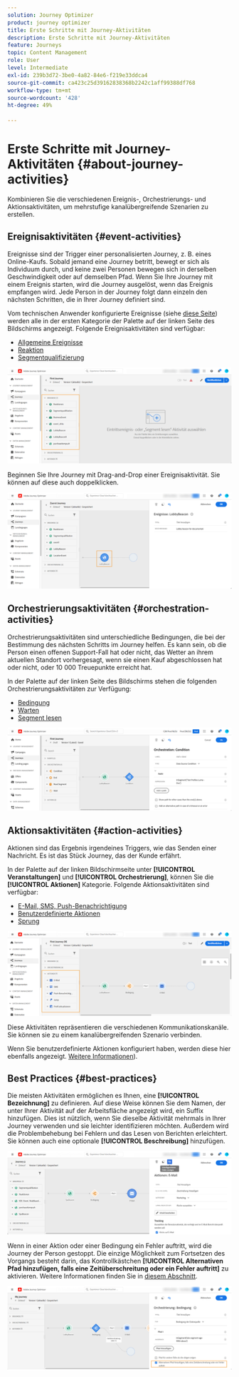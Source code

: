 ```yaml
---
solution: Journey Optimizer
product: journey optimizer
title: Erste Schritte mit Journey-Aktivitäten
description: Erste Schritte mit Journey-Aktivitäten
feature: Journeys
topic: Content Management
role: User
level: Intermediate
exl-id: 239b3d72-3be0-4a82-84e6-f219e33ddca4
source-git-commit: ca423c25d39162838368b2242c1aff99388df768
workflow-type: tm+mt
source-wordcount: '428'
ht-degree: 49%

---
```


# Erste Schritte mit Journey-Aktivitäten {#about-journey-activities}

Kombinieren Sie die verschiedenen Ereignis-, Orchestrierungs- und Aktionsaktivitäten, um mehrstufige kanalübergreifende Szenarien zu erstellen.

## Ereignisaktivitäten {#event-activities}

Ereignisse sind der Trigger einer personalisierten Journey, z. B. eines Online-Kaufs. Sobald jemand eine Journey betritt, bewegt er sich als Individuum durch, und keine zwei Personen bewegen sich in derselben Geschwindigkeit oder auf demselben Pfad. Wenn Sie Ihre Journey mit einem Ereignis starten, wird die Journey ausgelöst, wenn das Ereignis empfangen wird. Jede Person in der Journey folgt dann einzeln den nächsten Schritten, die in Ihrer Journey definiert sind.

Vom technischen Anwender konfigurierte Ereignisse (siehe [diese Seite](../event/about-events.md)) werden alle in der ersten Kategorie der Palette auf der linken Seite des Bildschirms angezeigt. Folgende Ereignisaktivitäten sind verfügbar:

* [Allgemeine Ereignisse](../building-journeys/general-events.md)
* [Reaktion](../building-journeys/reaction-events.md)
* [Segmentqualifizierung](../building-journeys/segment-qualification-events.md)

![](assets/journey43.png)

Beginnen Sie Ihre Journey mit Drag-and-Drop einer Ereignisaktivität. Sie können auf diese auch doppelklicken.

![](assets/journey44.png)

## Orchestrierungsaktivitäten {#orchestration-activities}

Orchestrierungsaktivitäten sind unterschiedliche Bedingungen, die bei der Bestimmung des nächsten Schritts im Journey helfen. Es kann sein, ob die Person einen offenen Support-Fall hat oder nicht, das Wetter an ihrem aktuellen Standort vorhergesagt, wenn sie einen Kauf abgeschlossen hat oder nicht, oder 10 000 Treuepunkte erreicht hat.

In der Palette auf der linken Seite des Bildschirms stehen die folgenden Orchestrierungsaktivitäten zur Verfügung:

* [Bedingung](../building-journeys/condition-activity.md)
* [Warten](../building-journeys/wait-activity.md)
* [Segment lesen](../building-journeys/read-segment.md)

![](assets/journey49.png)

## Aktionsaktivitäten {#action-activities}

Aktionen sind das Ergebnis irgendeines Triggers, wie das Senden einer Nachricht. Es ist das Stück Journey, das der Kunde erfährt.

In der Palette auf der linken Bildschirmseite unter **[!UICONTROL Veranstaltungen]** und **[!UICONTROL Orchestrierung]**, können Sie die **[!UICONTROL Aktionen]** Kategorie. Folgende Aktionsaktivitäten sind verfügbar:

* [E-Mail, SMS, Push-Benachrichtigung](../building-journeys/journeys-message.md)
* [Benutzerdefinierte Aktionen](../building-journeys/using-custom-actions.md)
* [Sprung](../building-journeys/jump.md)

![](assets/journey58.png)

Diese Aktivitäten repräsentieren die verschiedenen Kommunikationskanäle. Sie können sie zu einem kanalübergreifenden Szenario verbinden.

Wenn Sie benutzerdefinierte Aktionen konfiguriert haben, werden diese hier ebenfalls angezeigt. [Weitere Informationen](../building-journeys/using-custom-actions.md)).

## Best Practices {#best-practices}

Die meisten Aktivitäten ermöglichen es Ihnen, eine **[!UICONTROL Bezeichnung]** zu definieren. Auf diese Weise können Sie dem Namen, der unter Ihrer Aktivität auf der Arbeitsfläche angezeigt wird, ein Suffix hinzufügen. Dies ist nützlich, wenn Sie dieselbe Aktivität mehrmals in Ihrer Journey verwenden und sie leichter identifizieren möchten. Außerdem wird die Problembehebung bei Fehlern und das Lesen von Berichten erleichtert. Sie können auch eine optionale **[!UICONTROL Beschreibung]** hinzufügen.

![](assets/journey59bis.png)

Wenn in einer Aktion oder einer Bedingung ein Fehler auftritt, wird die Journey der Person gestoppt. Die einzige Möglichkeit zum Fortsetzen des Vorgangs besteht darin, das Kontrollkästchen **[!UICONTROL Alternativen Pfad hinzufügen, falls eine Zeitüberschreitung oder ein Fehler auftritt]** zu aktivieren. Weitere Informationen finden Sie in [diesem Abschnitt](../building-journeys/using-the-journey-designer.md#paths).

![](assets/journey42.png)
